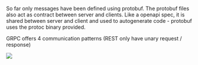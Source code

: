 
So far only messages have been defined using protobuf. The protobuf files also act as contract between server and clients.
Like a openapi spec, it is shared between server and client and used to autogenerate code - protobuf uses the protoc binary provided.

GRPC offers 4 communication patterns (REST only have unary request / response)

![](Pasted%20image%2020240721114150.png)

